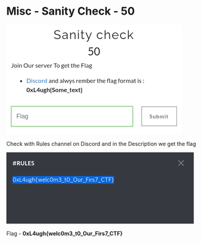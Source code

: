 # Misc - Sanity Check - 50

![a.png](a.png)

Check with Rules channel on Discord and in the Description we get the flag

![b.png](b.png)

Flag - **0xL4ugh{welc0m3_t0_Our_Firs7_CTF}**
